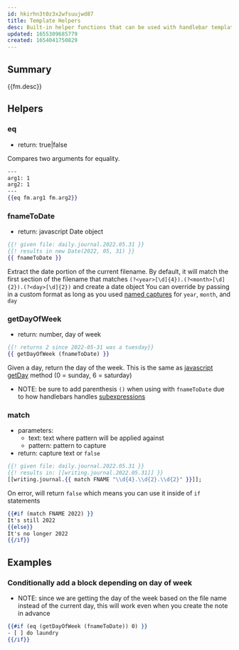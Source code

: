 ```yaml
---
id: hkirhn3t0z3x2wfsuujwd87
title: Template Helpers
desc: Built-in helper functions that can be used with handlebar templates
updated: 1655309685779
created: 1654041750829
---
```


## Summary

{{fm.desc}}

## Helpers

### eq
- return: true|false

Compares two arguments for equality. 

```hbs
---
arg1: 1
arg2: 1
---
{{eq fm.arg1 fm.arg2}}
```

### fnameToDate
- return: javascript Date object

```hbs
{{! given file: daily.journal.2022.05.31 }}
{{! results in new Date(2022, 05, 31) }}
{{ fnameToDate }}
```

Extract the date portion of the current filename. By default, it will match the first section of the filename that matches `(?<year>[\d]{4}).(?<month>[\d]{2}).(?<day>[\d]{2})` and create a date object
You can override by passing in a custom format as long as you used [named captures](https://developer.mozilla.org/en-US/docs/Web/JavaScript/Guide/Regular_Expressions/Groups_and_Ranges#using_named_groups) for `year`, `month`, and `day`

### getDayOfWeek
- return: number, day of week

```hbs
{{! returns 2 since 2022-05-31 was a tuesday}}
{{ getDayOfWeek (fnameToDate) }}
```

Given a day, return the day of the week. This is the same as [javascript getDay](https://www.w3schools.com/jsref/jsref_getday.asp) method (0 = sunday, 6 = saturday)

- NOTE: be sure to add parenthesis `()` when using with `fnameToDate` due to how handlebars handles [subexpressions](https://handlebarsjs.com/guide/expressions.html#subexpressions)


### match
- parameters:
    - text: text where pattern will be applied against
    - pattern: pattern to capture
- return: capture text or `false`

```hbs
{{! given file: daily.journal.2022.05.31 }}
{{! results in: [[writing.journal.2022.05.31]] }}
[[writing.journal.{{ match FNAME "\\d{4}.\\d{2}.\\d{2}" }}]];
```

On error, will return `false` which means you can use it inside of `if` statements
```hbs
{{#if (match FNAME 2022) }}
It's still 2022
{{else}}
It's no longer 2022
{{/if}}
```

## Examples

### Conditionally add a block depending on day of week

- NOTE: since we are getting the day of the week based on the file name instead of the current day, this will work even when you create the note in advance
```hbs
{{#if (eq (getDayOfWeek (fnameToDate)) 0) }}
- [ ] do laundry
{{/if}}
```
